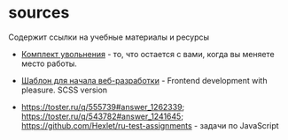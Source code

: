 # sources
Содержит ссылки на учебные материалы и ресурсы

- [Комплект увольнения](https://habr.com/ru/post/434644/) - то, что остается с вами, когда вы меняете место работы.

- [Шаблон для начала веб-разработки](https://github.com/andreyalexeich/gulp-scss-starter) - Frontend development with pleasure. SCSS version
- https://toster.ru/q/555739#answer_1262339; https://toster.ru/q/543782#answer_1241645; https://github.com/Hexlet/ru-test-assignments - задачи по JavaScript
